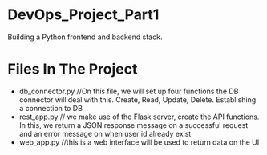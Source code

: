 # DevOps_Project_Part1
Building a Python frontend and backend stack.

# Files In The Project
  - db_connector.py //On this file, we will set up four functions the DB connector will deal with this. Create, Read, Update, Delete. Establishing a connection to DB
  - rest_app.py // we make use of the Flask server, create the API functions. In this, we return a JSON response message on a successful request and an error message on when user id already exist
  - web_app.py //this is a web interface will be used to return data on the UI
